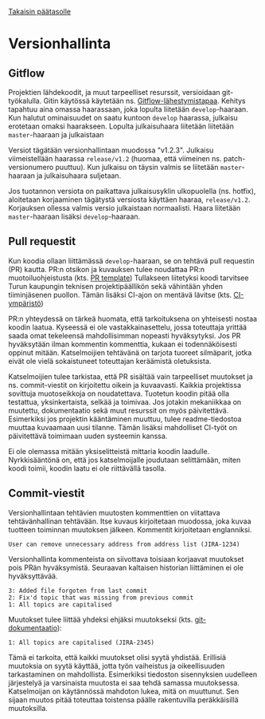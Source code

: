 [Takaisin päätasolle](./README.md)

# Versionhallinta

## Gitflow

Projektien lähdekoodit, ja muut tarpeelliset resurssit, versioidaan
git-työkalulla. Gitin käytössä käytetään
ns. [Gitflow-lähestymistapaa](https://www.atlassian.com/git/tutorials/comparing-workflows/gitflow-workflow). Kehitys
tapahtuu aina omassa haarassaan, joka lopulta liitetään `develop`-haaraan. Kun
halutut ominaisuudet on saatu kuntoon `develop` haarassa, julkaisu erotetaan
omaksi haarakseen. Lopulta julkaisuhaara liitetään liitetään `master`-haaraan ja
julkaistaan

Versiot tägätään versionhallintaan muodossa "v1.2.3". Julkaisu
viimeistellään haarassa `release/v1.2` (huomaa, että viimeinen
ns. patch-versionumero puuttuu).  Kun julkaisu on täysin valmis se
liitetään `master`-haaraan ja julkaisuhaara suljetaan.

Jos tuotannon versiota on paikattava julkaisusyklin ulkopuolella
(ns. hotfix), aloitetaan korjaaminen tägätystä versiosta käyttäen
haaraa, `release/v1.2`.  Korjauksen ollessa valmis versio julkaistaan
normaalisti. Haara liitetään `master`-haaraan lisäksi `develop`-haaraan.

## Pull requestit

Kun koodia ollaan liittämässä `develop`-haaraan, se on tehtävä pull
requestin (PR) kautta. PR:n otsikon ja kuvauksen tulee noudattaa PR:n muotoiluohjeistusta
(kts. [PR template](./docs/pull_request_template.md)) 
Tullakseen liitetyksi koodi tarvitsee Turun kaupungin teknisen projektipäällikön 
sekä vähintään yhden tiiminjäsenen puollon. Tämän lisäksi CI-ajon on mentävä lävitse
(kts. [CI-ympäristö](./ci-ymparisto.md))

PR:n yhteydessä on tärkeä huomata, että tarkoituksena on
yhteisesti nostaa koodin laatua. Kyseessä ei ole vastakkainasettelu,
jossa toteuttaja yrittää saada omat tekeleensä mahdollisimman nopeasti
hyväksytyksi. Jos PR hyväksytään ilman kommentin kommenttia, kukaan ei
todennäköisesti oppinut mitään. Katselmoijien tehtävänä on tarjota
tuoreet silmäparit, jotka eivät ole vielä sokaistuneet toteuttajan
keräämistä oletuksista.

Katselmoijien tulee tarkistaa, että PR sisältää vain tarpeelliset muutokset ja
ns. commit-viestit on kirjoitettu oikein ja kuvaavasti. Kaikkia projektissa
sovittuja muotoseikkoja on noudatettava. Tuotetun koodin pitää olla testattua,
yksinkertaista, selkää ja toimivaa. Jos jotakin mekaniikkaa on muutettu,
dokumentaatio sekä muut resurssit on myös päivitettävä. Esimerkiksi jos
projektin kääntäminen muuttuu, tulee readme-tiedostoa muuttaa kuvaamaan uusi
tilanne. Tämän lisäksi mahdolliset CI-työt on päivitettävä toimimaan uuden
systeemin kanssa.

Ei ole olemassa mitään yksiselitteistä mittaria koodin laadulle. Nyrkkisääntönä
on, että jos katselmoijalle joudutaan selittämään, miten koodi toimii, koodin
laatu ei ole riittävällä tasolla.

## Commit-viestit

Versionhallintaan tehtävien muutosten kommenttien on viitattava
tehtävänhallinan tehtävään. Itse kuvaus kirjoitetaan muodossa, joka
kuvaa tuotteen toiminnan muutoksen jälkeen. Kommentit kirjoitetaan
englanniksi.

    User can remove unnecessary address from address list (JIRA-1234)

Versionhallinta kommenteista on siivottava toisiaan korjaavat muutokset pois
PRän hyväksymistä. Seuraavan kaltaisen historian liittäminen ei ole
hyväksyttävää.

    3: Added file forgoten from last commit
    2: Fix'd topic that was missing from previous commit
    1: All topics are capitalised

Muutokset tulee liittää yhdeksi ehjäksi muutokseksi (kts. [git-dokumentaatio](https://git-scm.com/book/en/v2/Git-Tools-Rewriting-History)):

    1: All topics are capitalised (JIRA-2345)

Tämä ei tarkoita, että kaikki muutokset olisi syytä yhdistää. Erillisiä
muutoksia on syytä käyttää, jotta työn vaiheistus ja oikeellisuuden
tarkastaminen on mahdollista. Esimerkiksi tiedoston sisennyksien uudelleen
järjestelyä ja varsinaista muutosta ei saa tehdä samassa
muutoksessa. Katselmoijan on käytännössä mahdoton lukea, mitä on muuttunut. Sen
sijaan muutos pitää toteuttaa toistensa päälle rakentuvilla peräkkäisillä
muutoksilla.
